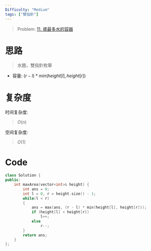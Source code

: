 ```yaml
---
Difficulty: "Medium"
tags: ["雙指針"]
---
```


> Problem: [11. 盛最多水的容器](https://leetcode.cn/problems/container-with-most-water/description/)

# 思路

> 水題，雙指針枚舉

- 容量: $(r - l) * min(height[l], height[r])$

# 复杂度

时间复杂度:
> $O(n)$

空间复杂度:
> $O(1)$

# Code
```C++
class Solution {
public:
    int maxArea(vector<int>& height) {
        int ans = 0;
        int l = 0, r = height.size() - 1;
        while(l < r)
        {
            ans = max(ans, (r - l) * min(height[l], height[r]));
            if (height[l] < height[r])
                l++;
            else
                r--;
        }
        return ans;
    }
};
```
  
